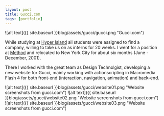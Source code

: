 ```yaml
---
layout: post
title: Gucci.com
tags: [portfolio]
---
```


![alt text]({{ site.baseurl }}blog/assets/gucci/gucci.png "Gucci.com")

<!--more-->

While studying at [Hyper Island](http://www.hyperisland.com) all students were assigned to find a company, willing to take us on as interns for 20 weeks. I went for a position at [Method](http://www.method.com) and relocated to New York City for about six months (June - December, 2001).

There I worked with the great team as Design Technolgist, developing a new website for Gucci, mainly working with actionscripting in Macromedia Flash 4 for both front-end (interaction, navigation, animation) and back-end.

![alt text]({{ site.baseurl }}blog/assets/gucci/website01.png "Website screenshots from gucci.com")
![alt text]({{ site.baseurl }}blog/assets/gucci/website02.png "Website screenshots from gucci.com")
![alt text]({{ site.baseurl }}blog/assets/gucci/website03.png "Website screenshots from gucci.com")
